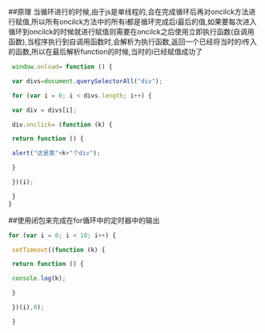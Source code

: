 ##原理
当循环进行的时候,由于js是单线程的,会在完成循环后再对oncilck方法进行赋值,所以所有oncilck方法中的所有i都是循环完成后i最后的值,如果要每次进入循环到oncilck的时候就进行赋值则需要在oncilck之后使用立即执行函数(自调用函数),当程序执行到自调用函数时,会解析为执行函数,返回一个已经将当时的i传入的函数,所以在最后解析function的时候,当时的i已经赋值成功了
```js
 window.onload= function () {

 var divs=document.querySelectorAll("div");

 for (var i = 0; i < divs.length; i++) {

 var div = divs[i];

 div.onclick= (function (k) {

 return function () {

 alert("这是第"+k+"个div");

 }

 })(i);

 }
}


```

##使用闭包来完成在for循环中的定时器中的输出

```js
for (var i = 0; i < 10; i++) {

 setTimeout((function (k) {

 return function () {

 console.log(k);

 }

 })(i),0);

 }

```